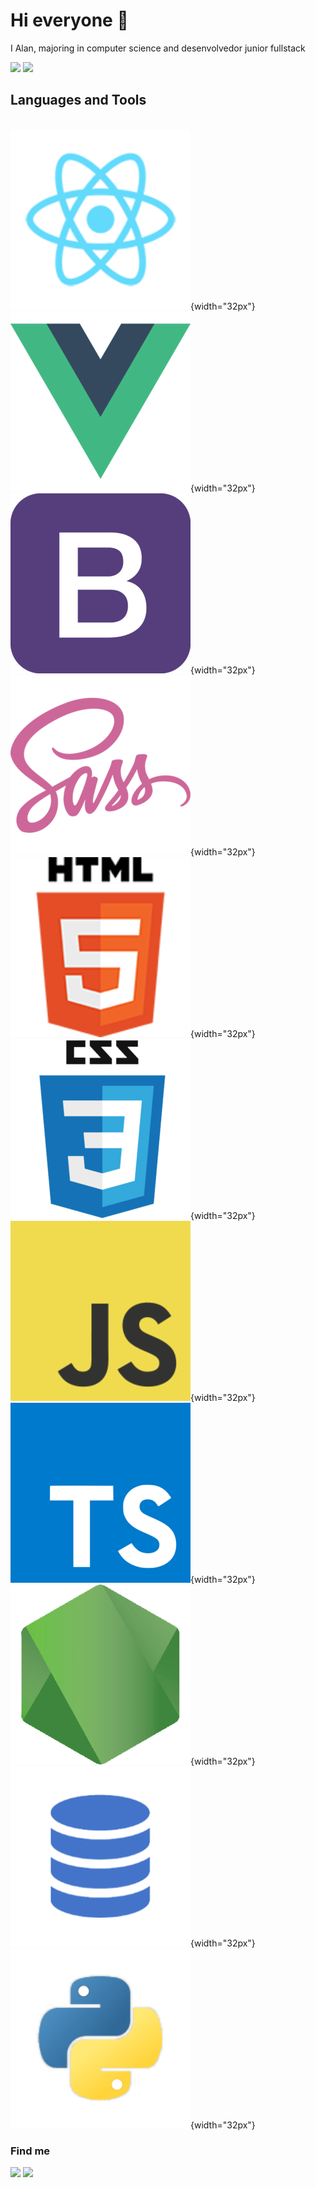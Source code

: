 Hi everyone 👋
=============

I Alan, majoring in computer science and desenvolvedor junior fullstack

<div>

<img  height="180em" src="https://github-readme-stats.vercel.app/api?username=thogama&theme=cobalt"/>
<img  width="180em" src="https://github-readme-stats.vercel.app/api/top-langs/?username=thogama&layout=compact&theme=cobalt"/>


</div>

Languages and Tools
-------------------

<div>

\
![](https://raw.githubusercontent.com/github/explore/80688e429a7d4ef2fca1e82350fe8e3517d3494d/topics/react/react.png){width="32px"}
![](https://raw.githubusercontent.com/github/explore/80688e429a7d4ef2fca1e82350fe8e3517d3494d/topics/vue/vue.png){width="32px"}
![](https://raw.githubusercontent.com/github/explore/80688e429a7d4ef2fca1e82350fe8e3517d3494d/topics/bootstrap/bootstrap.png){width="32px"}
![](https://raw.githubusercontent.com/github/explore/80688e429a7d4ef2fca1e82350fe8e3517d3494d/topics/sass/sass.png){width="32px"}
![](https://raw.githubusercontent.com/github/explore/80688e429a7d4ef2fca1e82350fe8e3517d3494d/topics/html/html.png){width="32px"}
![](https://raw.githubusercontent.com/github/explore/80688e429a7d4ef2fca1e82350fe8e3517d3494d/topics/css/css.png){width="32px"}
![](https://raw.githubusercontent.com/github/explore/80688e429a7d4ef2fca1e82350fe8e3517d3494d/topics/javascript/javascript.png){width="32px"}
![](https://raw.githubusercontent.com/github/explore/80688e429a7d4ef2fca1e82350fe8e3517d3494d/topics/typescript/typescript.png){width="32px"}
![](https://raw.githubusercontent.com/github/explore/80688e429a7d4ef2fca1e82350fe8e3517d3494d/topics/nodejs/nodejs.png){width="32px"}
![](https://raw.githubusercontent.com/github/explore/80688e429a7d4ef2fca1e82350fe8e3517d3494d/topics/sql/sql.png){width="32px"}
![](https://raw.githubusercontent.com/github/explore/80688e429a7d4ef2fca1e82350fe8e3517d3494d/topics/python/python.png){width="32px"}

</div>

### Find me

<div>

[![](https://camo.githubusercontent.com/a80d00f23720d0bc9f55481cfcd77ab79e141606829cf16ec43f8cacc7741e46/68747470733a2f2f696d672e736869656c64732e696f2f62616467652f4c696e6b6564496e2d3030373742353f7374796c653d666f722d7468652d6261646765266c6f676f3d6c696e6b6564696e266c6f676f436f6c6f723d7768697465)](https://www.linkedin.com/in/alan-gama-devs/)
[![](https://img.shields.io/badge/UpWork-6FDA44?style=for-the-badge&logo=Upwork&logoColor=white)](https://www.upwork.com/freelancers/~01c65b24230c0622b6)

</div>
